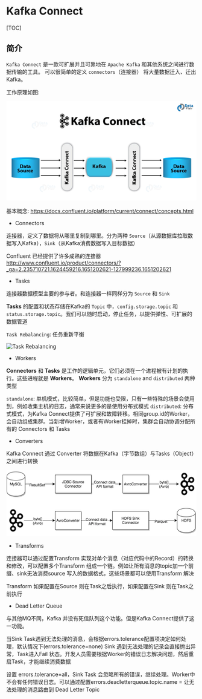 # Kafka Connect

[TOC]

## 简介

`Kafka Connect` 是一款可扩展并且可靠地在 `Apache Kafka` 和其他系统之间进行数据传输的工具。 可以很简单的定义 `connectors`（连接器） 将大量数据迁入、迁出Kafka。

工作原理如图:

![工具原理](工作原理.webp)

基本概念:
<https://docs.confluent.io/platform/current/connect/concepts.html>

- Connectors

连接器，定义了数据将从哪里复制到哪里。分为两种 `Source`（从源数据库拉取数据写入Kafka），`Sink`（从Kafka消费数据写入目标数据）

Confluent 已经提供了许多成熟的连接器 <http://www.confluent.io/product/connectors/?_ga=2.235710721.1624459216.1651202621-127999236.1651202621>

- Tasks

连接器数据模型主要的参与者。和连接器一样同样分为 `Source` 和 `Sink`

**Tasks** 的配置和状态存储在Kafka的 `Topic` 中，`config.storage.topic` 和 `status.storage.topic`。我们可以随时启动，停止任务，以提供弹性、可扩展的数据管道

`Task Rebalancing`: 任务重新平衡

![Task Rebalancing](任务重新平衡.png)

- Workers

**Connectors** 和 **Tasks** 是工作的逻辑单元，它们必须在一个进程被有计划的执行。这些进程就是 **Workers**。
**Workers** 分为 `standalone` and `distributed` 两种类型

`standalone`: 单机模式，比较简单，但是功能也受限，只有一些特殊的场景会使用到，例如收集主机的日志，通常来说更多的是使用分布式模式
`distributed`: 分布式模式，为Kafka Connect提供了可扩展和故障转移。相同group.id的Worker，会自动组成集群。当新增Worker，或者有Worker挂掉时，集群会自动协调分配所有的 Connectors 和 Tasks

- Converters

Kafka Connect 通过 Converter 将数据在Kafka（字节数组）与Tasks（Object）之间进行转换

![Converters](Converts.webp)

- Transforms

连接器可以通过配置Transform 实现对单个消息（对应代码中的Record）的转换和修改，可以配置多个Transform 组成一个链。例如让所有消息的topic加一个前缀、sink无法消费source 写入的数据格式，这些场景都可以使用Transform 解决

Transform 如果配置在Source 则在Task之后执行，如果配置在Sink 则在Task之前执行

- Dead Letter Queue

与其他MQ不同，Kafka 并没有死信队列这个功能。但是Kafka Connect提供了这一功能。

当Sink Task遇到无法处理的消息，会根据errors.tolerance配置项决定如何处理，默认情况下(errors.tolerance=none) Sink 遇到无法处理的记录会直接抛出异常，Task进入Fail 状态。开发人员需要根据Worker的错误日志解决问题，然后重启Task，才能继续消费数据

设置 errors.tolerance=all，Sink Task 会忽略所有的错误，继续处理。Worker中不会有任何错误日志。可以通过配置errors.deadletterqueue.topic.name = <dead-letter-topic-name> 让无法处理的消息路由到 Dead Letter Topic
